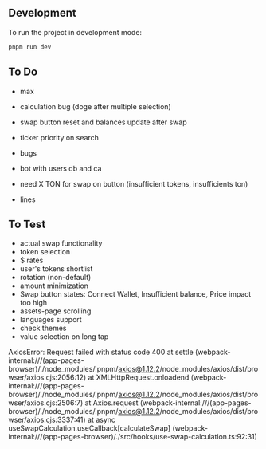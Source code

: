 ## Development

To run the project in development mode:

```bash
pnpm run dev
```

## To Do

+ max
+ calculation bug (doge after multiple selection)
+ swap button reset and balances update after swap
+ ticker priority on search
+ bugs
+ bot with users db and ca

+ need X TON for swap on button (insufficient tokens, insufficients ton)
+ lines

## To Test 

+ actual swap functionality
+ token selection
+ $ rates
+ user's tokens shortlist
+ rotation (non-default)
+ amount minimization
+ Swap button states: Connect Wallet, Insufficient balance, Price impact too high
+ assets-page scrolling
+ languages support
+ check themes
+ value selection on long tap

AxiosError: Request failed with status code 400
    at settle (webpack-internal:///(app-pages-browser)/./node_modules/.pnpm/axios@1.12.2/node_modules/axios/dist/browser/axios.cjs:2056:12)
    at XMLHttpRequest.onloadend (webpack-internal:///(app-pages-browser)/./node_modules/.pnpm/axios@1.12.2/node_modules/axios/dist/browser/axios.cjs:2506:7)
    at Axios.request (webpack-internal:///(app-pages-browser)/./node_modules/.pnpm/axios@1.12.2/node_modules/axios/dist/browser/axios.cjs:3337:41)
    at async useSwapCalculation.useCallback[calculateSwap] (webpack-internal:///(app-pages-browser)/./src/hooks/use-swap-calculation.ts:92:31)